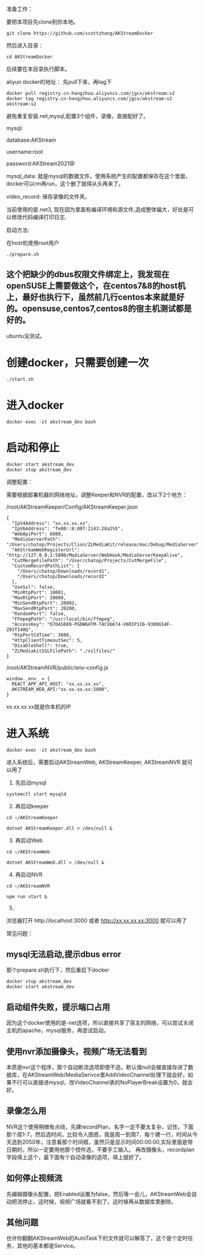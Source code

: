 准备工作：

要把本项目先clone到你本地。

```
git clone https://github.com/scottzhang/AKStreamDocker
```

然后进入目录：

```
cd AKStreamDocker
```

后续要在本目录执行脚本。

aliyun docker的地址：
先pull下来，再tag下
```
docker pull registry.cn-hangzhou.aliyuncs.com/jgcx/akstream:v2
docker tag registry.cn-hangzhou.aliyuncs.com/jgcx/akstream:v2 akstream:v2
```

避免重复安装.net,mysql,配置3个组件，录像，直接配好了。

mysql:

database:AKStream

username:root

password:AKStream2021@

mysql_data: 就是mysql的数据文件，使用系统产生的配置都保存在这个里面，docker可以rm再run，这个删了就得从头再来了。

video_record: 保存录像的文件夹。

当前使用的是.net3, 现在因为里面有编译环境和源文件,造成整体偏大，好处是可以修改代码编译打印日志.

启动方法:

在host机使用root用户
```
./prepare.sh
```
## 这个把缺少的dbus权限文件绑定上，我发现在openSUSE上需要做这个，在centos7&8的host机上，最好也执行下，虽然前几行centos本来就是好的。opensuse,centos7,centos8的宿主机测试都是好的。
ubuntu没测试。
# 创建docker，只需要创建一次
```
./start.sh
```
# 进入docker
```
docker exec -it akstream_dev bash
```
# 启动和停止
```
docker start akstream_dev
docker stop akstream_dev
```

调整配置：

需要根据部署机器的网络地址，调整Keeper和NVR的配置，改以下2个地方：

/root/AKStreamKeeper/Config/AKStreamKeeper.json
```
{
  "IpV4Address": "xx.xx.xx.xx",
  "IpV6Address": "fe80::8:807:2143:28a1%5",
  "WebApiPort": 6880,
  "MediaServerPath": "/Users/chatop/Projects/Clion/ZLMediaKit/release/mac/Debug/MediaServer",
  "AkStreamWebRegisterUrl": "http://127.0.0.1:5800/MediaServer/WebHook/MediaServerKeepAlive",
  "CutMergeFilePath": "/User/chatop/Projects/CutMergeFile",
  "CustomRecordPathList": [
    "/Users/chatop/Downloads/record1",
    "/Users/chatop/Downloads/record2"
  ],
  "UseSsl": false,
  "MinRtpPort": 10001,
  "MaxRtpPort": 20000,
  "MinSendRtpPort": 20002,
  "MaxSendRtpPort": 20200,
  "RandomPort": false,
  "FFmpegPath": "/usr/local/bin/ffmpeg",
  "AccessKey": "O7O4S089-PGDW6HTM-T4CV6K74-V6RIP1I6-9300G54F-Z03TI40Q",
  "RtpPortCdTime": 3600,
  "HttpClientTimeoutSec": 5,
  "DisableShell": true,
  "ZLMediakitSSLFilePath": "./sslfiles/"
}
```
/root/AKStreamNVR/public/env-config.js
```
window._env_ = {
  REACT_APP_API_HOST: "xx.xx.xx.xx",
  AKSTREAM_WEB_API:"xx.xx.xx.xx:5800",
}
```
xx.xx.xx.xx就是你本机的IP


# 进入系统
```
docker exec -it akstream_dev bash
```
进入系统后，需要启动AKStreamWeb, AKStreamKeeper, AKStreamNVR 就可以用了

1. 先启动mysql
```
systemctl start mysqld
```
2. 再启动keeper
```
cd ~/AKStreamKeeper

dotnet AKStreamKeeper.dll > /dev/null &
```

3. 再启动Web
```
cd ~/AKStreamWeb

dotnet AKStreamWeb.dll > /dev/null &
```
4. 再启动NVR
```
cd ~/AKStreamNVR

npm run start &
```
5. 
浏览器打开
http://localhost:3000
或者
http://xx.xx.xx.xx:3000
就可以用了


常见问题：

## mysql无法启动,提示dbus error

那个prepare.sh执行下，然后重启下docker
```
docker stop akstream_dev
docker start akstream_dev
```

## 启动组件失败，提示端口占用
因为这个docker使用的是-net选项，所以直接共享了宿主的网络，可以尝试关闭主机的apache，mysql服务，再尝试启动。

## 使用nvr添加摄像头，视频广场无法看到
本质是nvr这个程序，那个自动断流选项即使不选，默认值null会被直接存进了数据库，在AKStreamWeb/MediaSerivce里AddVideoChannel处理下就会好，如果不行可以直接进mysql，改VideoChannel表的NoPlayerBreak设置为0，就会好。

## 录像怎么用
NVR这个使用稍微有点绕，先建recordPlan，名字一定不要太复杂，记住，下面那个周1-7，然后选时间，比较令人困惑，我是周一到周7，每个建一行，时间从今天选到2050年，注意看那个时间框，虽然只是显示时间00:00:00,实际里面是带日期的，所以一定要用他那个控件选，不要手工输入。
再改摄像头，recordplan字段填上这个，最下面有个自动录像的选项，填上就好了。

## 如何停止视频流
先编辑摄像头配置，把Enabled设置为false，然后等一会儿，AKStreamWeb会自动把流停止，这时候，视频广场就看不到了。这时候再从数据库里删除。

## 其他问题
也许你翻翻AKStreamWeb的AutoTask下的文件就可以解答了，这个是个定时任务，其他的基本都是Service。


